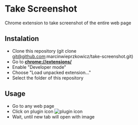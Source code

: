 # Take Screenshot
Chrome extension to take screenshot of the entire web page


## Instalation
- Clone this repository (git clone git@github.com:marcinwieprzkowicz/take-screenshot.git)
- Go to **[chrome://extensions/](chrome://extensions/)**
- Enable "Developer mode"
- Choose "Load unpacked extension..."
- Select the folder of this repository


## Usage
- Go to any web page
- Click on plugin icon ![plugin icon](https://raw2.github.com/marcinwieprzkowicz/take-screenshot/master/images/icon-19.png)
- Wait, until new tab will open with image
